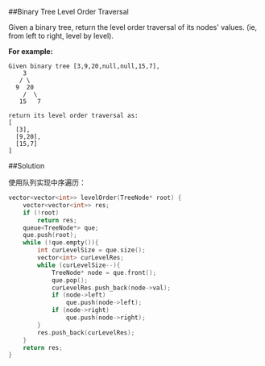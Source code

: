 ﻿##Binary Tree Level Order Traversal

Given a binary tree, return the level order traversal of its nodes' values. (ie, from left to right, level by level).

**For example:**

```
Given binary tree [3,9,20,null,null,15,7],
    3
   / \
  9  20
    /  \
   15   7
```
```
return its level order traversal as:
[
  [3],
  [9,20],
  [15,7]
]
```

##Solution

使用队列实现中序遍历：

```cpp
vector<vector<int>> levelOrder(TreeNode* root) {
	vector<vector<int>> res;
	if (!root)
		return res;
	queue<TreeNode*> que;
	que.push(root);
	while (!que.empty()){
		int curLevelSize = que.size();
		vector<int> curLevelRes;
		while (curLevelSize--){
			TreeNode* node = que.front();
			que.pop();
			curLevelRes.push_back(node->val);
			if (node->left)
				que.push(node->left);
			if (node->right)
				que.push(node->right);
		}
		res.push_back(curLevelRes);
	}
	return res;
}
```